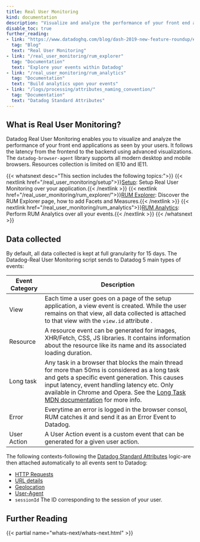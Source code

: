 ```yaml
---
title: Real User Monitoring
kind: documentation
description: "Visualize and analyze the performance of your front end applications as seen by your users."
disable_toc: true
further_reading:
- link: "https://www.datadoghq.com/blog/dash-2019-new-feature-roundup/#real-user-monitoring"
  tag: "Blog"
  text: "Real User Monitoring"
- link: "/real_user_monitoring/rum_explorer"
  tag: "Documentation"
  text: "Explore your events within Datadog"
- link: "/real_user_monitoring/rum_analytics"
  tag: "Documentation"
  text: "Build analytics upon your events"
- link: "/logs/processing/attributes_naming_convention/"
  tag: "Documentation"
  text: "Datadog Standard Attributes"
---
```


## What is Real User Monitoring?

Datadog Real User Monitoring enables you to visualize and analyze the performance of your front end applications as seen by your users. It follows the latency from the frontend to the backend using advanced visualizations. The `datadog-browser-agent` library supports all modern desktop and mobile browsers. Resources collection is limited on IE10 and IE11.

{{< whatsnext desc="This section includes the following topics:">}}
  {{< nextlink href="/real_user_monitoring/setup">}}<u>Setup</u>: Setup Real User Monitoring over your application.{{< /nextlink >}}
  {{< nextlink href="/real_user_monitoring/rum_explorer/">}}<u>RUM Explorer</u>: Discover the RUM Explorer page, how to add Facets and Measures.{{< /nextlink >}}
  {{< nextlink href="/real_user_monitoring/rum_analytics">}}<u>RUM Analytics</u>: Perform RUM Analytics over all your events.{{< /nextlink >}}
{{< /whatsnext >}}

## Data collected

By default, all data collected is kept at full granularity for 15 days. The Datadog-Real User Monitoring script sends to Datadog 5 main types of events:

| Event Category | Description                                                                                                                                                                                                                                                                                |
|----------------|--------------------------------------------------------------------------------------------------------------------------------------------------------------------------------------------------------------------------------------------------------------------------------------------|
| View           | Each time a user goes on a page of the setup application, a view event is created. While the user remains on that view, all data collected is attached to that view with the `view.id` attribute .                                                                                         |
| Resource       | A resource event can be generated for images, XHR/Fetch, CSS, JS libraries. It contains information about the resource like its name and its associated loading duration.                                                                                                                  |
| Long task      | Any task in a browser that blocks the main thread for more than 50ms is considered as a long task and gets a specific event generation. This causes input latency, event handling latency etc. Only available in Chrome and Opera. See the [Long Task MDN documentation][1] for more info. |
| Error          | Everytime an error is logged in the browser consol, RUM catches it and send it as an Error Event to Datadog.                                                                                                                                                                               |
| User Action    | A User Action event is a custom event that can be generated for a given user action.                                                                                                                                                                                                       |

The following contexts-following the [Datadog Standard Attributes][2] logic-are then attached automatically to all events sent to Datadog:

* [HTTP Requests][3]
* [URL details][4]
* [Geolocation][5]
* [User-Agent][6]
* `sessionId`	The ID corresponding to the session of your user.

## Further Reading

{{< partial name="whats-next/whats-next.html" >}}


[1]: https://developer.mozilla.org/en-US/docs/Web/API/Long_Tasks_API
[2]: /logs/processing/attributes_naming_convention
[3]: /logs/processing/attributes_naming_convention/#http-requests
[4]: /logs/processing/attributes_naming_convention/#url-details-attributes
[5]: /logs/processing/attributes_naming_convention/#geolocation
[6]: /logs/processing/attributes_naming_convention/#user-agent-attributes
